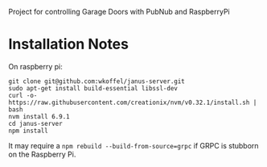 Project for controlling Garage Doors with PubNub and RaspberryPi

# Installation Notes

On raspberry pi:

```
git clone git@github.com:wkoffel/janus-server.git
sudo apt-get install build-essential libssl-dev
curl -o- https://raw.githubusercontent.com/creationix/nvm/v0.32.1/install.sh | bash
nvm install 6.9.1
cd janus-server
npm install
```

It may require a `npm rebuild --build-from-source=grpc` if GRPC is stubborn on the Raspberry Pi.
